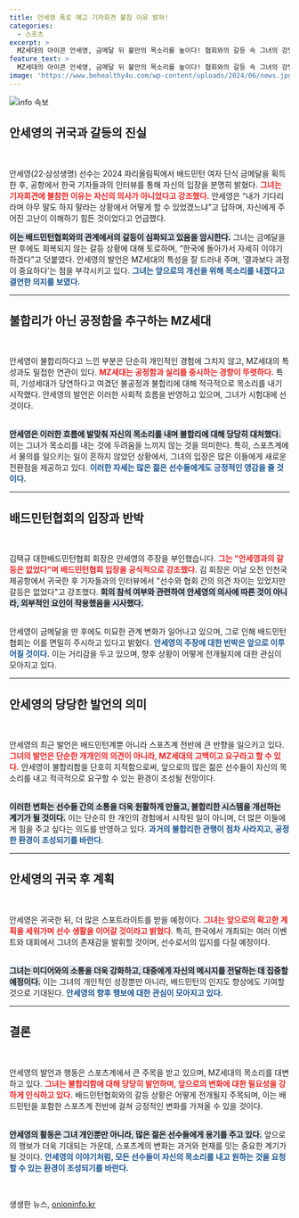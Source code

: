```yaml
---
title: 안세영 폭로 예고 기자회견 불참 이유 밝혀!
categories:
  - 스포츠
excerpt: >
  MZ세대의 아이콘 안세영, 금메달 뒤 불만의 목소리를 높이다! 협회와의 갈등 속 그녀의 강렬한 발언과 복잡한 상황, 이제 한국에서 진실을 밝힌다. 클릭을 유도하는 미스터리한 사건의 전말을 확인하세요!
feature_text: >
  MZ세대의 아이콘 안세영, 금메달 뒤 불만의 목소리를 높이다! 협회와의 갈등 속 그녀의 강렬한 발언과 복잡한 상황, 이제 한국에서 진실을 밝힌다. 클릭을 유도하는 미스터리한 사건의 전말을 확인하세요!
image: 'https://www.behealthy4u.com/wp-content/uploads/2024/06/news.jpg'
---
```


<p><img src="https://www.behealthy4u.com/wp-content/uploads/2024/06/news.jpg" alt="info 속보" /></p>

<h2 data-ke-size="size26">안세영의 귀국과 갈등의 진실</h2>

<p data-ke-size="size16">&nbsp;</p>

<p>안세영(22·삼성생명) 선수는 2024 파리올림픽에서 배드민턴 여자 단식 금메달을 획득한 후, 공항에서 한국 기자들과의 인터뷰를 통해 자신의 입장을 분명히 밝혔다. <b><span style="color: #ee2323;">그녀는 기자회견에 불참한 이유는 자신의 의사가 아니었다고 강조했다.</span></b> 안세영은 “내가 기다리라며 아무 말도 하지 말라는 상황에서 어떻게 할 수 있었겠느냐”고 답하며, 자신에게 주어진 고난이 이해하기 힘든 것이었다고 언급했다.</p>

<p><b><span style="background-color: #21538527;">이는 배드민턴협회와의 관계에서의 갈등이 심화되고 있음을 암시한다.</span></b> 그녀는 금메달을 딴 후에도 회복되지 않는 갈등 상황에 대해 토로하며, “한국에 돌아가서 자세히 이야기하겠다”고 덧붙였다. 안세영의 발언은 MZ세대의 특성을 잘 드러내 주며, ‘결과보다 과정이 중요하다’는 점을 부각시키고 있다. <b><span style="color: #1a5490;">그녀는 앞으로의 개선을 위해 목소리를 내겠다고 결연한 의지를 보였다.</span></b></p>

<hr>

<h2 data-ke-size="size26">불합리가 아닌 공정함을 추구하는 MZ세대</h2>

<p data-ke-size="size16">&nbsp;</p>

<p>안세영이 불합리하다고 느낀 부분은 단순히 개인적인 경험에 그치지 않고, MZ세대의 특성과도 밀접한 연관이 있다. <b><span style="color: #ee2323;">MZ세대는 공정함과 실리를 중시하는 경향이 뚜렷하다.</span></b> 특히, 기성세대가 당연하다고 여겼던 불공정과 불합리에 대해 적극적으로 목소리를 내기 시작했다. 안세영의 발언은 이러한 사회적 흐름을 반영하고 있으며, 그녀가 시험대에 선 것이다.</p>

<p><br><b><span style="background-color: #21538527;">안세영은 이러한 흐름에 발맞춰 자신의 목소리를 내며 불합리에 대해 당당히 대처했다.</span></b> 이는 그녀가 목소리를 내는 것에 두려움을 느끼지 않는 것을 의미한다. 특히, 스포츠계에서 물의를 일으키는 일이 흔하지 않았던 상황에서, 그녀의 입장은 많은 이들에게 새로운 전환점을 제공하고 있다. <b><span style="color: #1a5490;">이러한 자세는 많은 젊은 선수들에게도 긍정적인 영감을 줄 것이다.</span></b></p>

<hr>

<h2 data-ke-size="size26">배드민턴협회의 입장과 반박</h2>

<p data-ke-size="size16">&nbsp;</p>

<p>김택규 대한배드민턴협회 회장은 안세영의 주장을 부인했습니다. <b><span style="color: #ee2323;">그는 "안세영과의 갈등은 없었다"며 배드민턴협회 입장을 공식적으로 강조했다.</span></b> 김 회장은 이날 오전 인천국제공항에서 귀국한 후 기자들과의 인터뷰에서 "선수와 협회 간의 의견 차이는 있었지만 갈등은 없었다"고 강조했다. <b><span style="background-color: #21538527;">회의 참석 여부와 관련하여 안세영의 의사에 따른 것이 아니라, 외부적인 요인이 작용했음을 시사했다.</span></b></p>

<p><br>안세영이 금메달을 딴 후에도 미묘한 관계 변화가 일어나고 있으며, 그로 인해 배드민턴협회는 이를 면밀히 주시하고 있다고 밝혔다. <b><span style="color: #1a5490;">안세영의 주장에 대한 반박은 앞으로 이루어질 것이다.</span></b> 이는 거리감을 두고 있으며, 향후 상황이 어떻게 전개될지에 대한 관심이 모아지고 있다.</p>

<hr>

<h2 data-ke-size="size26">안세영의 당당한 발언의 의미</h2>

<p data-ke-size="size16">&nbsp;</p>

<p>안세영의 최근 발언은 배드민턴계뿐 아니라 스포츠계 전반에 큰 반향을 일으키고 있다. <b><span style="color: #ee2323;">그녀의 발언은 단순한 개개인의 의견이 아니라, MZ세대의 고백이고 요구라고 할 수 있다.</span></b> 안세영이 불합리함을 단호히 지적함으로써, 앞으로의 많은 젊은 선수들이 자신의 목소리를 내고 적극적으로 요구할 수 있는 환경이 조성될 전망이다.</p>

<p><br><b><span style="background-color: #21538527;">이러한 변화는 선수들 간의 소통을 더욱 원활하게 만들고, 불합리한 시스템을 개선하는 계기가 될 것이다.</span></b> 이는 단순히 한 개인의 경험에서 시작된 일이 아니며, 더 많은 이들에게 힘을 주고 싶다는 의도를 반영하고 있다. <b><span style="color: #1a5490;">과거의 불합리한 관행이 점차 사라지고, 공정한 환경이 조성되기를 바란다.</span></b></p>

<hr>

<h2 data-ke-size="size26">안세영의 귀국 후 계획</h2>

<p data-ke-size="size16">&nbsp;</p>

<p>안세영은 귀국한 뒤, 더 많은 스포트라이트를 받을 예정이다. <b><span style="color: #ee2323;">그녀는 앞으로의 확고한 계획을 세워가며 선수 생활을 이어갈 것이라고 밝혔다.</span></b> 특히, 한국에서 개최되는 여러 이벤트와 대회에서 그녀의 존재감을 발휘할 것이며, 선수로서의 입지를 다질 예정이다.</p>

<p><br><b><span style="background-color: #21538527;">그녀는 미디어와의 소통을 더욱 강화하고, 대중에게 자신의 메시지를 전달하는 데 집중할 예정이다.</span></b> 이는 그녀의 개인적인 성장뿐만 아니라, 배드민턴의 인지도 향상에도 기여할 것으로 기대된다. <b><span style="color: #1a5490;">안세영의 향후 행보에 대한 관심이 모아지고 있다.</span></b></p>

<hr>

<h2 data-ke-size="size26">결론</h2>

<p data-ke-size="size16">&nbsp;</p>

<p>안세영의 발언과 행동은 스포츠계에서 큰 주목을 받고 있으며, MZ세대의 목소리를 대변하고 있다. <b><span style="color: #ee2323;">그녀는 불합리함에 대해 당당히 발언하며, 앞으로의 변화에 대한 필요성을 강하게 인식하고 있다.</span></b> 배드민턴협회와의 갈등 상황은 어떻게 전개될지 주목되며, 이는 배드민턴을 포함한 스포츠계 전반에 걸쳐 긍정적인 변화를 가져올 수 있을 것이다.</p>

<p><br><b><span style="background-color: #21538527;">안세영의 활동은 그녀 개인뿐만 아니라, 많은 젊은 선수들에게 용기를 주고 있다.</span></b> 앞으로의 행보가 더욱 기대되는 가운데, 스포츠계의 변화는 과거와 현재를 잇는 중요한 계기가 될 것이다. <b><span style="color: #1a5490;">안세영의 이야기처럼, 모든 선수들이 자신의 목소리를 내고 원하는 것을 요청할 수 있는 환경이 조성되기를 바란다.</span></b></p>

<p data-ke-size="size16">&nbsp;</p>
생생한 뉴스, <a href="https://onioninfo.kr" rel="dofollow">onioninfo.kr</a>


